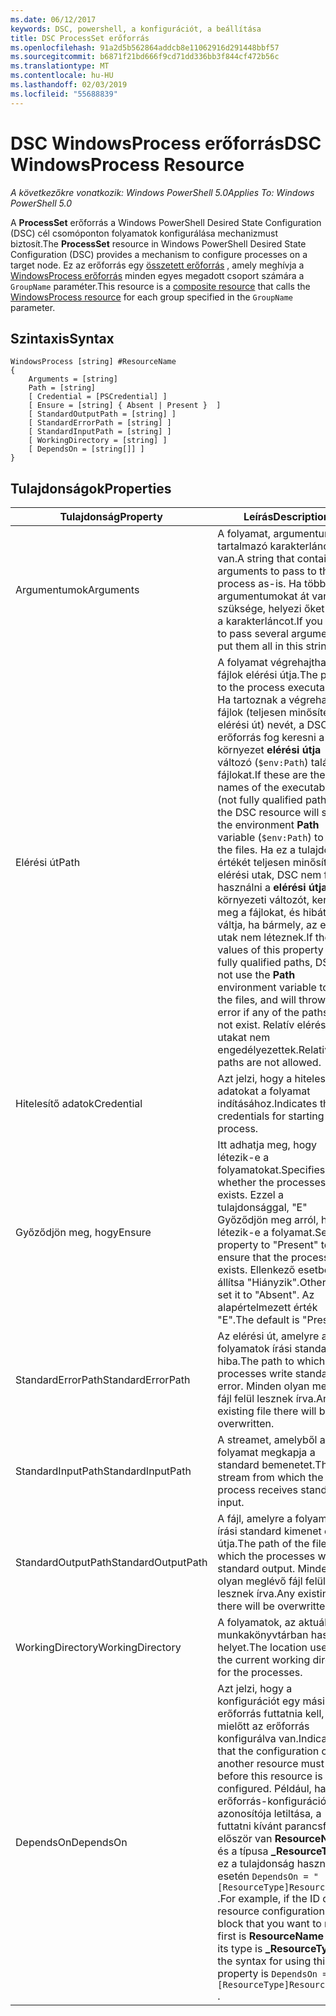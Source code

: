 ```yaml
---
ms.date: 06/12/2017
keywords: DSC, powershell, a konfigurációt, a beállítása
title: DSC ProcessSet erőforrás
ms.openlocfilehash: 91a2d5b562864addcb8e11062916d291448bbf57
ms.sourcegitcommit: b6871f21bd666f9cd71dd336bb3f844cf472b56c
ms.translationtype: MT
ms.contentlocale: hu-HU
ms.lasthandoff: 02/03/2019
ms.locfileid: "55688839"
---
```

# <a name="dsc-windowsprocess-resource"></a><span data-ttu-id="9df7b-103">DSC WindowsProcess erőforrás</span><span class="sxs-lookup"><span data-stu-id="9df7b-103">DSC WindowsProcess Resource</span></span>

<span data-ttu-id="9df7b-104">_A következőkre vonatkozik: Windows PowerShell 5.0_</span><span class="sxs-lookup"><span data-stu-id="9df7b-104">_Applies To: Windows PowerShell 5.0_</span></span>

<span data-ttu-id="9df7b-105">A **ProcessSet** erőforrás a Windows PowerShell Desired State Configuration (DSC) cél csomóponton folyamatok konfigurálása mechanizmust biztosít.</span><span class="sxs-lookup"><span data-stu-id="9df7b-105">The **ProcessSet** resource in Windows PowerShell Desired State Configuration (DSC) provides a mechanism to configure processes on a target node.</span></span> <span data-ttu-id="9df7b-106">Ez az erőforrás egy [összetett erőforrás](../../../resources/authoringResourceComposite.md) , amely meghívja a [WindowsProcess erőforrás](windowsProcessResource.md) minden egyes megadott csoport számára a `GroupName` paraméter.</span><span class="sxs-lookup"><span data-stu-id="9df7b-106">This resource is a [composite resource](../../../resources/authoringResourceComposite.md) that calls the [WindowsProcess resource](windowsProcessResource.md) for each group specified in the `GroupName` parameter.</span></span>

## <a name="syntax"></a><span data-ttu-id="9df7b-107">Szintaxis</span><span class="sxs-lookup"><span data-stu-id="9df7b-107">Syntax</span></span>

```
WindowsProcess [string] #ResourceName
{
    Arguments = [string]
    Path = [string]
    [ Credential = [PSCredential] ]
    [ Ensure = [string] { Absent | Present }  ]
    [ StandardOutputPath = [string] ]
    [ StandardErrorPath = [string] ]
    [ StandardInputPath = [string] ]
    [ WorkingDirectory = [string] ]
    [ DependsOn = [string[]] ]
}
```

## <a name="properties"></a><span data-ttu-id="9df7b-108">Tulajdonságok</span><span class="sxs-lookup"><span data-stu-id="9df7b-108">Properties</span></span>

| <span data-ttu-id="9df7b-109">Tulajdonság</span><span class="sxs-lookup"><span data-stu-id="9df7b-109">Property</span></span> | <span data-ttu-id="9df7b-110">Leírás</span><span class="sxs-lookup"><span data-stu-id="9df7b-110">Description</span></span> |
| --- | --- |
| <span data-ttu-id="9df7b-111">Argumentumok</span><span class="sxs-lookup"><span data-stu-id="9df7b-111">Arguments</span></span>| <span data-ttu-id="9df7b-112">A folyamat, argumentumokat tartalmazó karakterlánc-van.</span><span class="sxs-lookup"><span data-stu-id="9df7b-112">A string that contains arguments to pass to the process as-is.</span></span> <span data-ttu-id="9df7b-113">Ha több argumentumokat át van szüksége, helyezi őket az ezt a karakterláncot.</span><span class="sxs-lookup"><span data-stu-id="9df7b-113">If you need to pass several arguments, put them all in this string.</span></span>|
| <span data-ttu-id="9df7b-114">Elérési út</span><span class="sxs-lookup"><span data-stu-id="9df7b-114">Path</span></span>| <span data-ttu-id="9df7b-115">A folyamat végrehajtható fájlok elérési útja.</span><span class="sxs-lookup"><span data-stu-id="9df7b-115">The paths to the process executables.</span></span> <span data-ttu-id="9df7b-116">Ha tartoznak a végrehajtható fájlok (teljesen minősített elérési út) nevét, a DSC-erőforrás fog keresni a környezet **elérési útja** változó (`$env:Path`) található fájlokat.</span><span class="sxs-lookup"><span data-stu-id="9df7b-116">If these are the names of the executable files (not fully qualified paths), the DSC resource will search the environment **Path** variable (`$env:Path`) to find the files.</span></span> <span data-ttu-id="9df7b-117">Ha ez a tulajdonság értékét teljesen minősített elérési utak, DSC nem fogja használni a **elérési útja** környezeti változót, keresse meg a fájlokat, és hibát váltja, ha bármely, az elérési utak nem léteznek.</span><span class="sxs-lookup"><span data-stu-id="9df7b-117">If the values of this property are fully qualified paths, DSC will not use the **Path** environment variable to find the files, and will throw an error if any of the paths do not exist.</span></span> <span data-ttu-id="9df7b-118">Relatív elérési utakat nem engedélyezettek.</span><span class="sxs-lookup"><span data-stu-id="9df7b-118">Relative paths are not allowed.</span></span>|
| <span data-ttu-id="9df7b-119">Hitelesítő adatok</span><span class="sxs-lookup"><span data-stu-id="9df7b-119">Credential</span></span>| <span data-ttu-id="9df7b-120">Azt jelzi, hogy a hitelesítő adatokat a folyamat indításához.</span><span class="sxs-lookup"><span data-stu-id="9df7b-120">Indicates the credentials for starting the process.</span></span>|
| <span data-ttu-id="9df7b-121">Győződjön meg, hogy</span><span class="sxs-lookup"><span data-stu-id="9df7b-121">Ensure</span></span>| <span data-ttu-id="9df7b-122">Itt adhatja meg, hogy létezik-e a folyamatokat.</span><span class="sxs-lookup"><span data-stu-id="9df7b-122">Specifies whether the processes exists.</span></span> <span data-ttu-id="9df7b-123">Ezzel a tulajdonsággal, "E" Győződjön meg arról, hogy létezik-e a folyamat.</span><span class="sxs-lookup"><span data-stu-id="9df7b-123">Set this property to "Present" to ensure that the process exists.</span></span> <span data-ttu-id="9df7b-124">Ellenkező esetben állítsa "Hiányzik".</span><span class="sxs-lookup"><span data-stu-id="9df7b-124">Otherwise, set it to "Absent".</span></span> <span data-ttu-id="9df7b-125">Az alapértelmezett érték "E".</span><span class="sxs-lookup"><span data-stu-id="9df7b-125">The default is "Present".</span></span>|
| <span data-ttu-id="9df7b-126">StandardErrorPath</span><span class="sxs-lookup"><span data-stu-id="9df7b-126">StandardErrorPath</span></span>| <span data-ttu-id="9df7b-127">Az elérési út, amelyre a folyamatok írási standard hiba.</span><span class="sxs-lookup"><span data-stu-id="9df7b-127">The path to which the processes write standard error.</span></span> <span data-ttu-id="9df7b-128">Minden olyan meglévő fájl felül lesznek írva.</span><span class="sxs-lookup"><span data-stu-id="9df7b-128">Any existing file there will be overwritten.</span></span>|
| <span data-ttu-id="9df7b-129">StandardInputPath</span><span class="sxs-lookup"><span data-stu-id="9df7b-129">StandardInputPath</span></span>| <span data-ttu-id="9df7b-130">A streamet, amelyből a folyamat megkapja a standard bemenetet.</span><span class="sxs-lookup"><span data-stu-id="9df7b-130">The stream from which the process receives standard input.</span></span>|
| <span data-ttu-id="9df7b-131">StandardOutputPath</span><span class="sxs-lookup"><span data-stu-id="9df7b-131">StandardOutputPath</span></span>| <span data-ttu-id="9df7b-132">A fájl, amelyre a folyamatok írási standard kimenet elérési útja.</span><span class="sxs-lookup"><span data-stu-id="9df7b-132">The path of the file to which the processes write standard output.</span></span> <span data-ttu-id="9df7b-133">Minden olyan meglévő fájl felül lesznek írva.</span><span class="sxs-lookup"><span data-stu-id="9df7b-133">Any existing file there will be overwritten.</span></span>|
| <span data-ttu-id="9df7b-134">WorkingDirectory</span><span class="sxs-lookup"><span data-stu-id="9df7b-134">WorkingDirectory</span></span>| <span data-ttu-id="9df7b-135">A folyamatok, az aktuális munkakönyvtárban használt helyet.</span><span class="sxs-lookup"><span data-stu-id="9df7b-135">The location used as the current working directory for the processes.</span></span>|
| <span data-ttu-id="9df7b-136">DependsOn</span><span class="sxs-lookup"><span data-stu-id="9df7b-136">DependsOn</span></span> | <span data-ttu-id="9df7b-137">Azt jelzi, hogy a konfigurációt egy másik erőforrás futtatnia kell, mielőtt az erőforrás konfigurálva van.</span><span class="sxs-lookup"><span data-stu-id="9df7b-137">Indicates that the configuration of another resource must run before this resource is configured.</span></span> <span data-ttu-id="9df7b-138">Például, ha az erőforrás-konfiguráció azonosítója letiltása, a futtatni kívánt parancsfájl először van **ResourceName** és a típusa **_ResourceType**, ez a tulajdonság használata esetén `DependsOn = "[ResourceType]ResourceName"` .</span><span class="sxs-lookup"><span data-stu-id="9df7b-138">For example, if the ID of the resource configuration script block that you want to run first is **ResourceName** and its type is **_ResourceType**, the syntax for using this property is `DependsOn = "[ResourceType]ResourceName"` .</span></span>|
